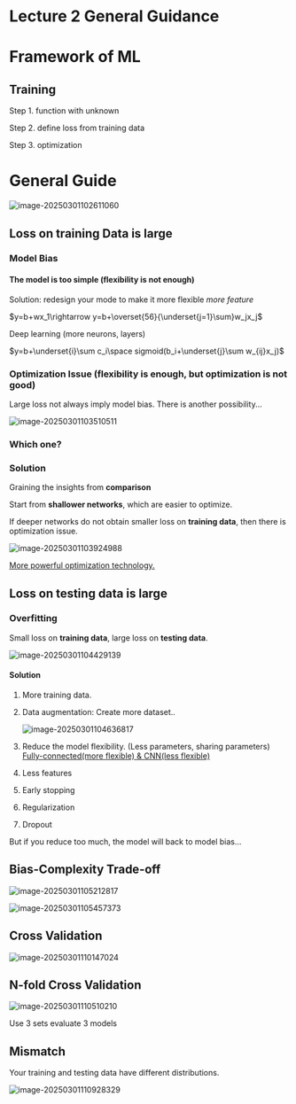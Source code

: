 # Lecture 2 General Guidance

# Framework of ML

## Training

Step 1. function with unknown

Step 2. define loss from training data

Step 3. optimization

# General Guide

![image-20250301102611060](./assets/image-20250301102611060.png)

## Loss on training Data is large

### Model Bias

#### The model is too simple (flexibility is not enough)

Solution: redesign your mode to make it more flexible *more feature*

$y=b+wx_1\rightarrow y=b+\overset{56}{\underset{j=1}\sum}w_jx_j$

Deep learning (more neurons, layers)

$y=b+\underset{i}\sum c_i\space sigmoid(b_i+\underset{j}\sum w_{ij}x_j)$

### Optimization Issue (flexibility is enough, but optimization is not good)

Large loss not always imply model bias. There is another possibility...

![image-20250301103510511](./assets/image-20250301103510511.png)

### Which one?

### Solution

Graining the insights from **comparison**

Start from **shallower networks**, which are easier to optimize.

If deeper networks do not obtain smaller loss on **training data**, then there is optimization issue.

![image-20250301103924988](./assets/image-20250301103924988.png)

[More powerful optimization technology.]()

## Loss on testing data is large

### Overfitting

Small loss on **training data**, large loss on **testing data**.

![image-20250301104429139](./assets/image-20250301104429139.png)

#### Solution

1. More training data.

2. Data augmentation: Create more dataset..

   ![image-20250301104636817](./assets/image-20250301104636817.png)

3. Reduce the model flexibility. (Less parameters, sharing parameters) [Fully-connected(more flexible) & CNN(less flexible)]()

4. Less features

5. Early stopping

6. Regularization

7. Dropout

But if you reduce too much, the model will back to model bias...

## Bias-Complexity Trade-off

![image-20250301105212817](./assets/image-20250301105212817.png)

![image-20250301105457373](./assets/image-20250301105457373.png)

## Cross Validation

![image-20250301110147024](./assets/image-20250301110147024.png)

## N-fold Cross Validation

![image-20250301110510210](./assets/image-20250301110510210.png)

Use 3 sets evaluate 3 models

## Mismatch

Your training and testing data have different distributions.

![image-20250301110928329](./assets/image-20250301110928329.png)